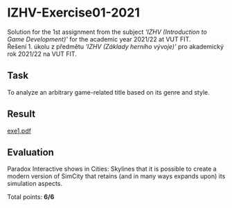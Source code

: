 # IZHV-Exercise01-2021

Solution for the 1st assignment from the subject _'IZHV (Introduction to Game Development)'_ for the academic year 2021/22 at VUT FIT. \
Řešení 1. úkolu z předmětu _'IZHV (Základy herního vývoje)'_ pro akademický rok 2021/22 na VUT FIT.

## Task

To analyze an arbitrary game-related title based on its genre and style.

## Result

[exe1.pdf](exe1.pdf)

## Evaluation

Paradox Interactive shows in Cities: Skylines that it is possible to create a modern version of SimCity that retains (and in many ways expands upon) its simulation aspects.

Total points: **6/6**
